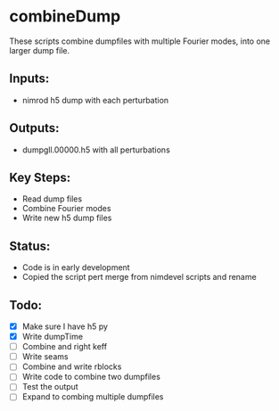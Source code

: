 # combineDump
These scripts combine dumpfiles with multiple Fourier modes, into one larger dump file.
## Inputs:
  - nimrod h5 dump with each perturbation
## Outputs:
  - dumpgll.00000.h5 with all perturbations

## Key Steps:
  - Read dump files
  - Combine Fourier modes
  - Write new h5 dump files

## Status: 
  - Code is in early development
  - Copied the script pert merge from nimdevel scripts and rename

## Todo:
  - [x] Make sure I have h5 py
  - [x] Write dumpTime
  - [ ] Combine and right keff
  - [ ] Write seams
  - [ ] Combine and write rblocks
  - [ ] Write code to combine two dumpfiles
  - [ ] Test the output 
  - [ ] Expand to combing multiple dumpfiles

